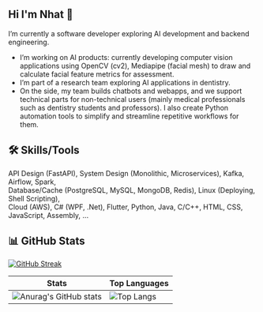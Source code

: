 ## Hi I'm Nhat 👋
I’m currently a software developer exploring AI development and backend engineering.  
* I’m working on AI products: currently developing computer vision applications using OpenCV (cv2), Mediapipe (facial mesh) to draw and calculate facial feature metrics for assessment.  
* I’m part of a research team exploring AI applications in dentistry.  
* On the side, my team builds chatbots and webapps, and we support technical parts for non-technical users (mainly medical professionals such as dentistry students and professors). I also create Python automation tools to simplify and streamline repetitive workflows for them.  

## 🛠 Skills/Tools
API Design (FastAPI), System Design (Monolithic, Microservices), Kafka, Airflow, Spark,  
Database/Cache (PostgreSQL, MySQL, MongoDB, Redis), Linux (Deploying, Shell Scripting),  
Cloud (AWS), C# (WPF, .Net), Flutter, Python, Java, C/C++, HTML, CSS, JavaScript, Assembly, ...  

## 📊 GitHub Stats
[![GitHub Streak](https://github-readme-streak-statss-chi.vercel.app?user=NguyenNhat4&theme=github-dark-blue)](https://git.io/streak-stats)  

| Stats | Top Languages |
|--------|--------|
| ![Anurag's GitHub stats](https://github-readme-stats.vercel.app/api?username=NguyenNhat4&show_icons=true&theme=github_dark) | ![Top Langs](https://github-readme-stats.vercel.app/api/top-langs/?username=NguyenNhat4&layout=compact&theme=tokyonight&exclude_repo=auto_checkonline_messenger---publish,Tool-dkhp-2023,UIT_TCCT) |
